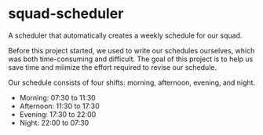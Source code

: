 # squad-scheduler
A scheduler that automatically creates a weekly schedule for our squad.

Before this project started, we used to write our schedules ourselves, which was both time-consuming and difficult.
The goal of this project is to help us save time and miimize the effort required to revise our schedule.

Our schedule consists of four shifts: morning, afternoon, evening, and night.
- Morning: 07:30 to 11:30
- Afternoon: 11:30 to 17:30
- Evening: 17:30 to 22:00
- Night: 22:00 to 07:30
